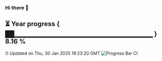 ### Hi there 👋
⏳ Year progress { ██▁▁▁▁▁▁▁▁▁▁▁▁▁▁▁▁▁▁▁▁▁▁▁▁▁▁▁▁ } 8.16 %
---
⏰ Updated on Thu, 30 Jan 2025 18:23:20 GMT
![Progress Bar CI](https://github.com/liununu/liununu/workflows/Progress%20Bar%20CI/badge.svg)
